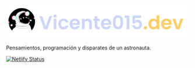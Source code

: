 ![Img](src/content/img/bloglogo.png)

Pensamientos, programación y disparates de un astronauta.

[![Netlify Status](https://api.netlify.com/api/v1/badges/0a54893a-d07c-47b0-8f90-5574bd5ff497/deploy-status)](https://app.netlify.com/sites/practical-booth-fdb498/deploys)
